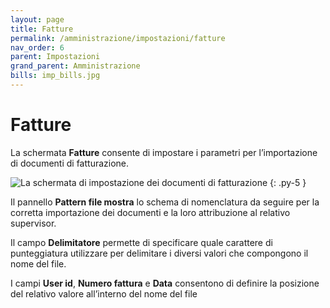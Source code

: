 ```yaml
---
layout: page
title: Fatture
permalink: /amministrazione/impostazioni/fatture
nav_order: 6
parent: Impostazioni
grand_parent: Amministrazione
bills: imp_bills.jpg
---
```


# Fatture

La schermata **Fatture** consente di impostare i parametri per l’importazione di documenti di fatturazione.

![La schermata di impostazione dei documenti di fatturazione](/assets/images/{{page.bills}})
{: .py-5 }

Il pannello **Pattern file mostra** lo schema di nomenclatura da seguire per la corretta importazione dei documenti e la loro attribuzione al relativo supervisor.

Il campo **Delimitatore** permette di specificare quale carattere di punteggiatura utilizzare per delimitare i diversi valori che compongono il nome del file.

I campi **User id**, **Numero fattura** e **Data** consentono di definire la posizione del relativo valore all’interno del nome del file
